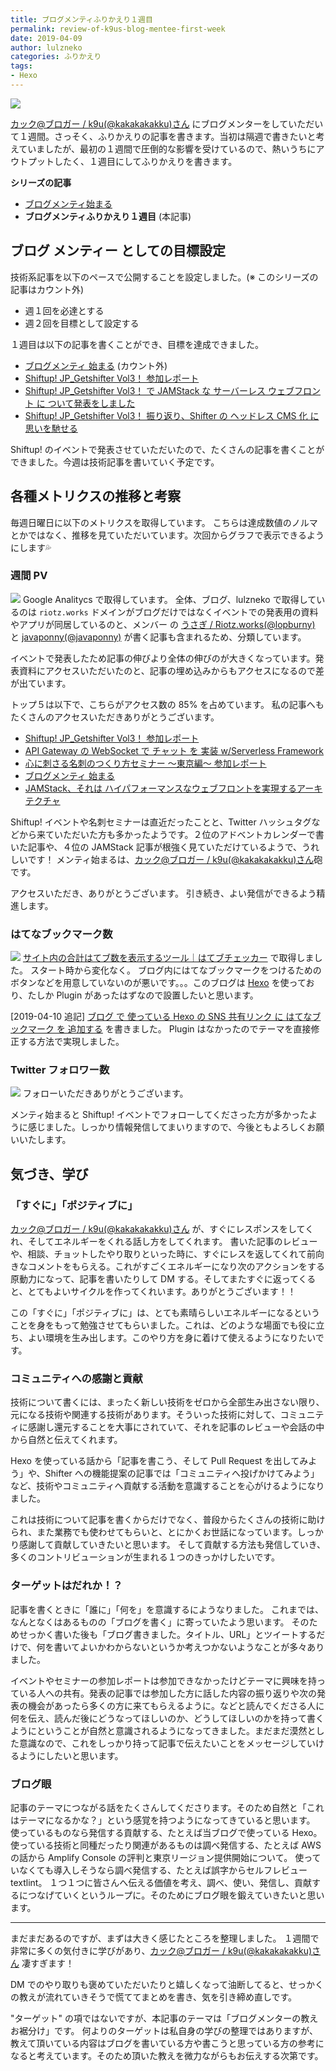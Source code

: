 ```yaml
---
title: ブログメンティふりかえり１週目
permalink: review-of-k9us-blog-mentee-first-week
date: 2019-04-09
author: lulzneko
categories: ふりかえり
tags:
- Hexo
---
```


![](/articles/assets/lulzneko/seminar/blog-mentor/mentor.jpg)

[カック@ブロガー / k9u(@kakakakakku)さん](https://twitter.com/kakakakakku) にブログメンターをしていただいて１週間。さっそく、ふりかえりの記事を書きます。当初は隔週で書きたいと考えていましたが、最初の１週間で圧倒的な影響を受けているので、熱いうちにアウトプットしたく、１週目にしてふりかえりを書きます。

**シリーズの記事**
- [ブログメンティ始まる](https://riotz.works/articles/2019/04/01/k9us-blog-mentoring-to-lulzneko/)
- **ブログメンティふりかえり１週目** (本記事)


## ブログ メンティー としての目標設定
技術系記事を以下のペースで公開することを設定しました。(※ このシリーズの記事はカウント外)
- 週１回を必達とする
- 週２回を目標として設定する

１週目は以下の記事を書くことができ、目標を達成できました。
- [ブログメンティ 始まる](https://riotz.works/articles/2019/04/01/k9us-blog-mentoring-to-lulzneko/) (カウント外)
- [Shiftup! JP_Getshifter Vol3！ 参加レポート](https://riotz.works/articles/2019/04/03/take-seminar-on-shiftup-vol3/)
- [Shiftup! JP_Getshifter Vol3！ で JAMStack な サーバーレス ウェブフロント に ついて発表をしました](https://riotz.works/articles/2019/04/05/made-presentation-about-jamstack-at-shiftup-vol3/)
- [Shiftup! JP_Getshifter Vol3！ 振り返り、Shifter の ヘッドレス CMS 化 に 思いを馳せる](https://riotz.works/articles/2019/04/06/think-of-shifters-headlesscms-nize-on-shiftup-vol3/)

Shiftup! のイベントで発表させていただいたので、たくさんの記事を書くことができました。今週は技術記事を書いていく予定です。


## 各種メトリクスの推移と考察
毎週日曜日に以下のメトリクスを取得しています。
こちらは達成数値のノルマとかではなく、推移を見ていただいています。次回からグラフで表示できるようにします💦

### 週間 PV
![](/articles/assets/lulzneko/seminar/blog-mentor/01-01.png)
Google Analitycs で取得しています。
全体、ブログ、lulzneko で取得しているのは `riotz.works` ドメインがブログだけではなくイベントでの発表用の資料やアプリが同居しているのと、メンバー の [うさぎ / Riotz.works(@lopburny)](https://twitter.com/lopburny) と [javaponny(@javaponny)](https://twitter.com/javaponny) が書く記事も含まれるため、分類しています。

イベントで発表したため記事の伸びより全体の伸びのが大きくなっています。発表資料にアクセスいただいたのと、記事の埋め込みからもアクセスになるので差が出ています。

トップ５は以下で、こちらがアクセス数の 85% を占めています。
私の記事へもたくさんのアクセスいただきありがとうございます。
- [Shiftup! JP_Getshifter Vol3！ 参加レポート](https://riotz.works/articles/2019/04/03/take-seminar-on-shiftup-vol3/)
- [API Gateway の WebSocket で チャット を 実装 w/Serverless Framework](https://riotz.works/articles/2018/12/22/implement-chat-using-websocket-of-api-gateway-with-serverless-framework/)
- [心に刺さる名刺のつくり方セミナー 〜東京編〜 参加レポート](https://riotz.works/articles/2019/03/30/take-seminar-on-how-to-make-meishi-in-tokyo/)
- [ブログメンティ 始まる](https://riotz.works/articles/2019/04/01/k9us-blog-mentoring-to-lulzneko/)
- [JAMStack、それは ハイパフォーマンスなウェブフロントを実現するアーキテクチャ](https://riotz.works/articles/2019/01/23/jamstack-an-architecture-to-realize-fine-web-front/)

Shiftup! イベントや名刺セミナーは直近だったことと、Twitter ハッシュタグなどから来ていただいた方も多かったようです。２位のアドベントカレンダーで書いた記事や、４位の JAMStack 記事が根強く見ていただけているようで、うれしいです！
メンティ始まるは、[カック@ブロガー / k9u(@kakakakakku)さん](https://twitter.com/kakakakakku)砲です。

アクセスいただき、ありがとうございます。
引き続き、よい発信ができるよう精進します。


### はてなブックマーク数
![](/articles/assets/lulzneko/seminar/blog-mentor/01-02.png)
[サイト内の合計はてブ数を表示するツール｜はてブチェッカー](https://hatebu-checker.net/url/) で取得しました。
スタート時から変化なく。
ブログ内にはてなブックマークをつけるためのボタンなどを用意していないのが悪いです。。。このブログは [Hexo](https://hexo.io/) を使っており、たしか Plugin があったはずなので設置したいと思います。

[2019-04-10 追記]
[ブログ で 使っている Hexo の SNS 共有リンク に はてなブックマーク を 追加する](https://riotz.works/articles/2019/04/10/add-hatena-bookmark-to-sns-share-link-of-hexo-used-in-blog/) を書きました。
Plugin はなかったのでテーマを直接修正する方法で実現しました。


### Twitter フォロワー数
![](/articles/assets/lulzneko/seminar/blog-mentor/01-03.png)
フォローいただきありがとうございます。

メンティ始まると Shiftup! イベントでフォローしてくださった方が多かったように感じました。しっかり情報発信してまいりますので、今後ともよろしくお願いいたします。


## 気づき、学び

### 「すぐに」「ポジティブに」
[カック@ブロガー / k9u(@kakakakakku)さん](https://twitter.com/kakakakakku) が、すぐにレスポンスをしてくれ、そしてエネルギーをくれる話し方をしてくれます。
書いた記事のレビューや、相談、チョットしたやり取りといった時に、すぐにレスを返してくれて前向きなコメントをもらえる。これがすごくエネルギーになり次のアクションをする原動力になって、記事を書いたりして DM する。そしてまたすぐに返ってくると、とてもよいサイクルを作ってくれいます。ありがとうございます！！

この「すぐに」「ポジティブに」は、とても素晴らしいエネルギーになるということを身をもって勉強させてもらいました。これは、どのような場面でも役に立ち、よい環境を生み出します。このやり方を身に着けて使えるようになりたいです。


### コミュニティへの感謝と貢献
技術について書くには、まったく新しい技術をゼロから全部生み出さない限り、元になる技術や関連する技術があります。そういった技術に対して、コミュニティに感謝し還元することを大事にされていて、それを記事のレビューや会話の中から自然と伝えてくれます。

Hexo を使っている話から「記事を書こう、そして Pull Request を出してみよう」や、Shifter への機能提案の記事では「コミュニティへ投げかけてみよう」など、技術やコミュニティへ貢献する活動を意識することを心がけるようになりました。

これは技術について記事を書くからだけでなく、普段からたくさんの技術に助けられ、また業務でも使わせてもらいと、とにかくお世話になっています。しっかり感謝して貢献していきたいと思います。
そして貢献する方法も発信していき、多くのコントリビューションが生まれる１つのきっかけしたいです。


### ターゲットはだれか！？
記事を書くときに「誰に」「何を」を意識するにようなりました。
これまでは、なんとなくはあるものの「ブログを書く」に寄っていたよう思います。
そのためせっかく書いた後も「ブログ書きました。タイトル、URL」とツイートするだけで、何を書いてよいかわからないというか考えつかないようなことが多々ありました。

イベントやセミナーの参加レポートは参加できなかったけどテーマに興味を持っている人への共有。発表の記事では参加した方に話した内容の振り返りや次の発表の機会があったら多くの方に来てもらえるように。などと読んでくださる人に何を伝え、読んだ後にどうなってほしいのか、どうしてほしいのかを持って書くようにということが自然と意識されるようになってきました。まだまだ漠然とした意識なので、これをしっかり持って記事で伝えたいことをメッセージしていけるようにしたいと思います。


### ブログ眼
記事のテーマにつながる話をたくさんしてくださります。そのため自然と「これはテーマになるかな？」という感覚を持つようになってきていると思います。
使っているものなら発信する貢献する、たとえば当ブログで使っている Hexo。
使っている技術と同種だったり関連があるものは調べ発信する、たとえば AWS の話から Amplify Console の評判と東京リージョン提供開始について。
使っていなくても導入しそうなら調べ発信する、たとえば誤字からセルフレビュー textlint。
１つ１つに皆さんへ伝える価値を考え、調べ、使い、発信し、貢献するにつなげていくというループに。そのためにブログ眼を鍛えていきたいと思います。


----

まだまだあるのですが、まずは大きく感じたところを整理しました。
１週間で非常に多くの気付きに学びがあり、[カック@ブロガー / k9u(@kakakakakku)さん](https://twitter.com/kakakakakku) 凄すぎます！

DM でのやり取りも褒めていただいたりと嬉しくなって油断してると、せっかくの教えが流れていきそうで慌ててまとめを書き、気を引き締め直しです。

"ターゲット" の項ではないですが、本記事のテーマは「ブログメンターの教えお裾分け」です。
何よりのターゲットは私自身の学びの整理ではありますが、教えて頂いている内容はブログを書いている方や書こうと思っている方の参考になると考えています。そのため頂いた教えを微力ながらもお伝えする次第です。
